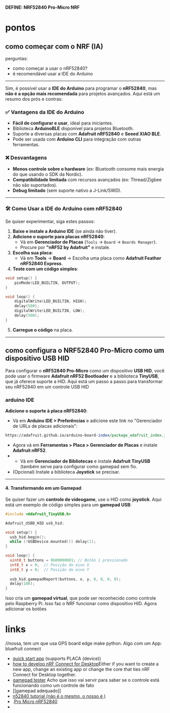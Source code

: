 
**DEFINE: NRF52840 Pro-Micro NRF**
# pontos


## como começar com o NRF (IA)

perguntas: 
- como começar a usar o nRF52840?
- é recomendável usar a IDE do Arduino

--- 
Sim, é possível usar a **IDE do Arduino** para programar o **nRF52840**, mas **não é a opção mais recomendada** para projetos avançados. Aqui está um resumo dos prós e contras:
### ✅ **Vantagens da IDE do Arduino**
- **Fácil de configurar e usar**, ideal para iniciantes.
- Biblioteca **ArduinoBLE** disponível para projetos Bluetooth.
- Suporte a diversas placas com **Adafruit nRF52840** e **Seeed XIAO BLE**.
- Pode ser usada com **Arduino CLI** para integração com outras ferramentas.
### ❌ **Desvantagens**
- **Menos controle sobre o hardware** (ex: Bluetooth consome mais energia do que usando o SDK da Nordic).
- **Compatibilidade limitada** com recursos avançados (ex: Thread/Zigbee não são suportados).
- **Debug limitado** (sem suporte nativo a J-Link/SWD).
---
### 🛠 **Como Usar a IDE do Arduino com nRF52840**
Se quiser experimentar, siga estes passos:
1. **Baixe e instale a Arduino IDE** (se ainda não tiver).
2. **Adicione o suporte para placas nRF52840**:
    - Vá em **Gerenciador de Placas** (`Tools` → `Board` → `Boards Manager`).
    - Procure por **"nRF52 by Adafruit"** e instale.
3. **Escolha sua placa**:
    - Vá em **Tools** → **Board** → Escolha uma placa como **Adafruit Feather nRF52840 Express**.
4. **Teste com um código simples**:
```cpp
void setup() {
    pinMode(LED_BUILTIN, OUTPUT);
}

void loop() {
    digitalWrite(LED_BUILTIN, HIGH);
    delay(500);
    digitalWrite(LED_BUILTIN, LOW);
    delay(500);
}
```
5. **Carregue o código** na placa.
---
## como configura o NRF52840 Pro-Micro como um dispositivo USB HID

Para configurar o **nRF52840 Pro-Micro** como um dispositivo **USB HID**, você pode usar o firmware **Adafruit nRF52 Bootloader** e a biblioteca **TinyUSB**, que já oferece suporte a HID. Aqui está um passo a passo para transformar seu nRF52840 em um controle USB HID

### arduino IDE
**Adicione o suporte à placa nRF52840**:

- Vá em **Arduino IDE > Preferências** e adicione este link no "Gerenciador de URLs de placas adicionais":
```perl
https://adafruit.github.io/arduino-board-index/package_adafruit_index.json

```

- Agora vá em **Ferramentas > Placa > Gerenciador de Placas** e instale **Adafruit nRF52**.
- - Vá em **Gerenciador de Bibliotecas** e instale **Adafruit TinyUSB** (também serve para configurar como gamepad sem fio.
- (Opcional) Instale a biblioteca **Joystick** se precisar.
---
#### 4. Transformando em um Gamepad

Se quiser fazer um **controle de videogame**, use o HID como **joystick**. Aqui está um exemplo de código simples para um **gamepad USB**:
```cpp
#include <Adafruit_TinyUSB.h>

Adafruit_USBD_HID usb_hid;

void setup() {
  usb_hid.begin();
  while (!USBDevice.mounted()) delay(1);
}

void loop() {
  uint8_t buttons = 0b00000001; // Botão 1 pressionado
  int8_t x = 0;  // Posição do eixo X
  int8_t y = 0;  // Posição do eixo Y
  
  usb_hid.gamepadReport(buttons, x, y, 0, 0, 0, 0);
  delay(100);
}
```
Isso cria um **gamepad virtual**, que pode ser reconhecido como controle pelo Raspberry Pi.
Isso faz o NRF funcionar como dispositivo HID. Agora adicionar os botôes
##
# links
//nossa, tem um que usa GPS board edge  make python. Algo com um App: bluefruit connect
- [quick start app](https://docs.nordicsemi.com/bundle/nrf-connect-quickstart/page/index.html) (supports PLACA (device))
- [how to develop nRF Connect for Desktop](https://nordicsemiconductor.github.io/pc-nrfconnect-docs/)Either if you want to create a new app, change an existing app or change the core that ties nRF Connect for Desktop together.
- [gamepad tester](https://hardwaretester.com/gamepad) Acho que isso vai servir para saber se o controle está funcionando como um controle de fato
- [[gamepad adequado]]
- [n52840 tutorial (não é o mesmo, o nosso é )](https://youtu.be/4X12KaBd36A?si=xzTAPHUqWFAmXR72)
-  .[Pro Micro nRF52840](https://docs.zephyrproject.org/latest/boards/others/promicro_nrf52840/doc/index.html)
- 